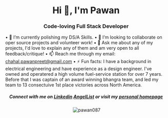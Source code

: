 <h1 align="center">Hi 👋, I'm Pawan</h1>
<h3 align="center">Code-loving Full Stack Developer</h3>

• 🌱 I’m currently polishing my DS/A Skills.
• 👯 I’m looking to collaborate on oper source projects and volunteer work!
• 💬  Ask me about any of my projects, I'd love to explain any of them and am very open to all feedback/critique!
• 📫 Reach me through my email: chahal.pawanpreet@gmail.com
• ⚡ Fun facts: I have a background in electrical engineering and have experience as a design engineer. I've owned and operatered a high volume fuel-service station for over 7 years. Before that I was captain of an award winning bhangra team, and led my team to 13 consectuive 1st place victories across North America.

<h5 align="center">Connect with me on 
  <a href="https://linkedin.com/in/pawanchahal" target="blank">Linkedin</a> <a href="https://angel.co/u/pawan-chahal">AngelList</a>
  or visit my <a href="http://www.google.com">personal homepage</a>
</h5>

<p align="center">&nbsp;<img align="center" src="https://github-readme-stats.vercel.app/api?username=pawan087&show_icons=true&theme=dark&locale=en" alt="pawan087" /></p>




<!--
**pawan087/pawan087** is a ✨ _special_ ✨ repository because its `README.md` (this file) appears on your GitHub profile.

Here are some ideas to get you started:

- 🔭 I’m currently working on ...
- 🌱 I’m currently learning ...
- 👯 I’m looking to collaborate on ...
- 🤔 I’m looking for help with ...
- 💬 Ask me about ...
- 📫 How to reach me: ...
- 😄 Pronouns: ...
- ⚡ Fun fact: ...
-->
